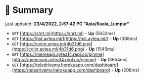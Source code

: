 # 📖 Summary
Last updated: **23/4/2022, 2:57:42 PG "Asia/Kuala_Lumpur"**

- `GET` [https://shrt.ml](https://shrt.ml) - **Up** (5632ms)
- `GET` [https://hst.aytea.ml/](https://hst.aytea.ml/) - **Up** (388ms)
- `GET` [https://color.aytea.ml/4b31d6.png](https://color.aytea.ml/4b31d6.png) - **Up** (1545ms)
- `GET` [https://memeapi.aytea14.repl.co/gimme](https://memeapi.aytea14.repl.co/gimme) - **Up** (3654ms)
- `GET` [https://teledrivemy.herokuapp.com/dashboard](https://teledrivemy.herokuapp.com/dashboard) - **Up** (208ms)
